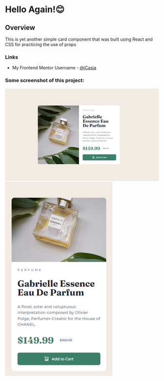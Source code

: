 # Hello Again!😊

## Overview

This is yet another simple card component that was built using React and CSS for practicing the use of props

### Links

- My Frontend Mentor Username - [@jCasia](https://www.frontendmentor.io/profile/jCasia)

### Some screenshot of this project:

![](./src/images/screenshot1.png)
![](./src/images/screenshot2.png)
